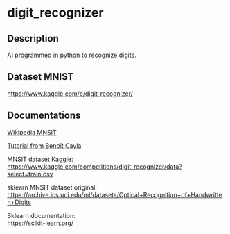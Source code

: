 # digit_recognizer

## Description

AI programmed in python to recognize digits.  

## Dataset MNIST

<https://www.kaggle.com/c/digit-recognizer/>

## Documentations

[Wikipedia MNSIT](https://en.wikipedia.org/wiki/MNIST_database)  

[Tutorial from Benoît Cayla](https://www.datacorner.fr/mnsit-1/)  

MNSIT dataset Kaggle:  
<https://www.kaggle.com/competitions/digit-recognizer/data?select=train.csv>

sklearn MNSIT dataset original:  
<https://archive.ics.uci.edu/ml/datasets/Optical+Recognition+of+Handwritten+Digits>

Sklearn documentation:  
<https://scikit-learn.org/>
